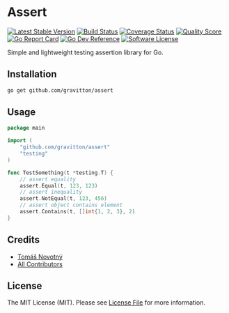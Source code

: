 # Assert

[![Latest Stable Version][ico-release]][link-release]
[![Build Status][ico-workflow]][link-workflow]
[![Coverage Status][ico-coverage]][link-coverage]
[![Quality Score][ico-code-quality]][link-code-quality]
[![Go Report Card][ico-go-report-card]][link-go-report-card]
[![Go Dev Reference][ico-go-dev-reference]][link-go-dev-reference]
[![Software License][ico-license]][link-licence]

Simple and lightweight testing assertion library for Go.


## Installation

```bash
go get github.com/gravitton/assert
```


## Usage

```go
package main

import (
	"github.com/gravitton/assert"
	"testing"
)

func TestSomething(t *testing.T) {
	// assert equality
	assert.Equal(t, 123, 123)
	// assert inequality
	assert.NotEqual(t, 123, 456)
	// assert object contains element
	assert.Contains(t, []int{1, 2, 3}, 2)
}
```


## Credits

- [Tomáš Novotný](https://github.com/tomas-novotny)
- [All Contributors][link-contributors]


## License

The MIT License (MIT). Please see [License File][link-licence] for more information.


[ico-license]:              https://img.shields.io/github/license/gravitton/assert.svg?style=flat-square&colorB=blue
[ico-workflow]:             https://img.shields.io/github/actions/workflow/status/gravitton/assert/main.yml?branch=main&style=flat-square
[ico-release]:              https://img.shields.io/github/v/release/gravitton/assert?style=flat-square&colorB=blue
[ico-go-dev-reference]:     https://img.shields.io/badge/go.dev-reference-blue?style=flat-square
[ico-go-report-card]:       https://goreportcard.com/badge/github.com/gravitton/assert?style=flat-square
[ico-coverage]:             https://img.shields.io/scrutinizer/coverage/g/gravitton/assert/main.svg?style=flat-square
[ico-code-quality]:         https://img.shields.io/scrutinizer/g/gravitton/assert.svg?style=flat-square

[link-author]:              https://github.com/gravitton
[link-release]:             https://github.com/gravitton/assert/releases
[link-contributors]:        https://github.com/gravitton/assert/contributors
[link-licence]:             ./LICENSE.md
[link-changelog]:           ./CHANGELOG.md
[link-workflow]:            https://github.com/gravitton/assert/actions
[link-go-dev-reference]:    https://pkg.go.dev/github.com/gravitton/assert
[link-go-report-card]:      https://goreportcard.com/report/github.com/gravitton/assert
[link-coverage]:            https://scrutinizer-ci.com/g/gravitton/assert/code-structure
[link-code-quality]:        https://scrutinizer-ci.com/g/gravitton/assert

